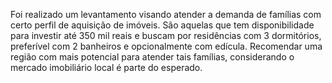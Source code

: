 Foi realizado um levantamento visando atender a demanda de famílias
com certo perfil de aquisição de imóveis.
São aquelas que tem disponibilidade para investir até 350 mil reais e
buscam por residências com 3 dormitórios, preferível com 2 banheiros e
opcionalmente com edícula.
Recomendar uma região com mais potencial para atender tais famílias,
considerando o mercado imobiliário local é parte do esperado.
